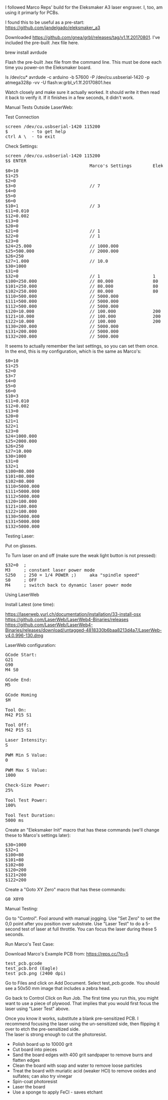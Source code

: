 I followed Marco Reps' build for the Eleksmaker A3 laser engraver.  I, too, am using it primarly for 
PCBs.

I found this to be useful as a pre-start: https://github.com/jandelgado/eleksmaker_a3

Downloaded https://github.com/gnea/grbl/releases/tag/v1.1f.20170801.
I've included the pre-built .hex file here.

brew install avrdude

Flash the pre-built .hex file from the command line.  This must be done each
time you power-on the Eleksmaker board.

ls /dev/cu*
avrdude -c arduino -b 57600 -P /dev/cu.usbserial-1420 -p atmega328p -vv -U flash:w:grbl_v1.1f.20170801.hex

Watch closely and make sure it actually worked.  It should write it then read it back to
verify it.  If it finishes in a few seconds, it didn't work.


Manual Tests Outside LaserWeb:

Test Connection 

<pre>
screen /dev/cu.usbserial-1420 115200
$         - to get help
ctrl A \  - to exit
</pre>

Check Settings:

<pre>
screen /dev/cu.usbserial-1420 115200
$$ ENTER
                                Marco's Settings        Eleksmaker.com Settings
$0=10
$1=25
$2=0
$3=0                            // 7 
$4=0
$5=0
$6=0
$10=1                           // 3
$11=0.010
$12=0.002
$13=0
$20=0
$21=0                           // 1
$22=0                           // 1
$23=0
$24=25.000                      // 1000.000
$25=500.000                     // 2000.000
$26=250
$27=1.000                       // 10.0
$30=1000                        
$31=0
$32=0                           // 1                    1
$100=250.000                    // 80.000               80
$101=250.000                    // 80.000               80
$102=250.000                    // 80.000               80
$110=500.000                    // 5000.000
$111=500.000                    // 5000.000
$112=500.000                    // 5000.000
$120=10.000                     // 100.000              200
$121=10.000                     // 100.000              200
$122=10.000                     // 100.000              200
$130=200.000                    // 5000.000
$131=200.000                    // 5000.000
$132=200.000                    // 5000.000
</pre>

<p>
It seems to actually remember the last settings, so you can set them once.
In the end, this is my configuration, which is the same as Marco's:

<pre>
$0=10
$1=25
$2=0
$3=7
$4=0
$5=0
$6=0
$10=3
$11=0.010
$12=0.002
$13=0
$20=0
$21=1
$22=1
$23=0
$24=1000.000
$25=2000.000
$26=250
$27=10.000
$30=1000
$31=0
$32=1
$100=80.000
$101=80.000
$102=80.000
$110=5000.000
$111=5000.000
$112=5000.000
$120=100.000
$121=100.000
$122=100.000
$130=5000.000
$131=5000.000
$132=5000.000
</pre>

Testing Laser:

Put on glasses.

To Turn laser on and off (make sure the weak light button is not pressed):

<pre>
$32=0  ; 
M3     ; constant laser power mode
S250   ; 250 = 1/4 POWER ;)     aka "spindle speed"
S0     ; OFF
M4     ; switch back to dynamic laser power mode
</pre>


Using LaserWeb

Install Latest (one time):

https://laserweb.yurl.ch/documentation/installation/33-install-osx<br>
https://github.com/LaserWeb/LaserWeb4-Binaries/releases<br>
https://github.com/LaserWeb/LaserWeb4-Binaries/releases/download/untagged-4818330b6baa8213d4a7/LaserWeb-v4.0.996-130.dmg<br>
</pre>

LaserWeb configuration:

<pre>
GCode Start:
G21
G90
M4 S0

GCode End:
M5

GCode Homing
$H

Tool On:
M42 P15 S1

Tool Off:
M42 P15 S1

Laser Intensity:
S

PWM Min S Value:
0

PWM Max S Value:
1000

Check-Size Power:
25%

Tool Test Power:
100%

Tool Test Duration:
5000 ms
</pre>

Create an "Eleksmaker Init" macro that has these commands (we'll change these to Marco's settings later):

<pre>
$30=1000  
$32=1
$100=80
$101=80
$102=80
$120=200
$121=200
$122=200
</pre>

Create a "Goto XY Zero" macro that has these commands:

<pre>
G0 X0Y0
</pre>

Manual Testing:

Go to "Control".
Fool around with manual jogging.
Use "Set Zero" to set the 0,0 point after you position over substrate.
Use "Laser Test" to do a 5-second test of laser at full throttle.
You can focus the laser during these 5 seconds.


Run Marco's Test Case:

Download Marco's Example PCB from: https://reps.cc/?p=5

<pre>
test_pcb.gcode
test_pcb.brd (Eagle)
test_pcb.png (2400 dpi)
</pre>

Go to Files and click on Add Document.
Select test_pcb.gcode.
You should see a 50x50 mm image that includes a zebra head.

Go back to Control
Click on Run Job.
The first time you run this, you might want to use a piece
of plywood.  That implies that you would first focus the laser
using "Laser Test" above.

Once you know it works, substitute a blank pre-sensitized PCB.
I recommend focusing the laser using the un-sensitized side, then
flipping it over to etch the pre-sensitized side.  
The laser is strong enough to cut the photoresist.

* Polish board up to 10000 grit
* Cut board into pieces
* Sand the board edges with 400 grit sandpaper to remove burrs and flatten edges
* Clean the board with soap and water to remove loose particles
* Treat the board with muriatic acid (weaker HCl) to remove oxides and sulfates; can also try vinegar
* Spin-coat photoresist
* Laser the board
* Use a sponge to apply FeCl - saves etchant
